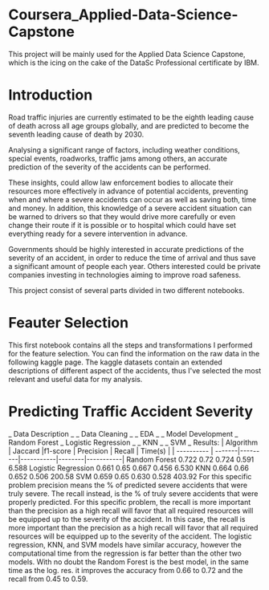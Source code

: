 # Coursera_Applied-Data-Science-Capstone
This project will be mainly used for the Applied Data Science Capstone, which is the icing on the cake of the DataSc Professional certificate by IBM.

# Introduction
Road traffic injuries are currently estimated to be the eighth leading cause of death across all age groups globally, and are predicted to become the seventh leading cause of death by 2030.

Analysing a significant range of factors, including weather conditions, special events, roadworks, traffic jams among others, an accurate prediction of the severity of the accidents can be performed.

These insights, could allow law enforcement bodies to allocate their resources more effectively in advance of potential accidents, preventing when and where a severe accidents can occur as well as saving both, time and money. In addition, this knowledge of a severe accident situation can be warned to drivers so that they would drive more carefully or even change their route if it is possible or to hospital which could have set everything ready for a severe intervention in advance.

Governments should be highly interested in accurate predictions of the severity of an accident, in order to reduce the time of arrival and thus save a significant amount of people each year. Others interested could be private companies investing in technologies aiming to improve road safeness.

This project consist of several parts divided in two different notebooks.

# Feauter Selection
This first notebook contains all the steps and transformations I performed for the feature selection. You can find the information on the raw data in the following kaggle page. The kaggle datasets contain an extended descriptions of different aspect of the accidents, thus I've selected the most relevant and useful data for my analysis.
# Predicting Traffic Accident Severity
_ Data Description _
_ Data Cleaning _
_ EDA _
_ Model Development _
Random Forest
_ Logistic Regression _
_ KNN _
_ SVM _
Results:
| Algorithm | Jaccard |f1-score | Precision | Recall |	Time(s) |
| ---------- | -------|---------|-----------|--------|-----------|
Random Forest	0.722	0.72	0.724	0.591	6.588
Logistic Regression	0.661	0.65	0.667	0.456	6.530
KNN	0.664	0.66	0.652	0.506	200.58
SVM	0.659	0.65	0.630	0.528	403.92
For this specific problem precision means the % of predicted severe accidents that were truly severe. The recall instead, is the % of truly severe accidents that were properly predicted. For this specific problem, the recall is more important than the precision as a high recall will favor that all required resources will be equipped up to the severity of the accident.
In this case, the recall is more important than the precision as a high recall will favor that all required resources will be equipped up to the severity of the accident. The logistic regression, KNN, and SVM models have similar accuracy, however the computational time from the regression is far better than the other two models. With no doubt the Random Forest is the best model, in the same time as the log. res. it improves the accuracy from 0.66 to 0.72 and the recall from 0.45 to 0.59.

